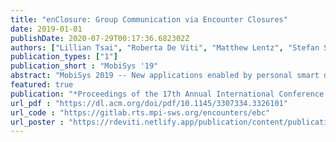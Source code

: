 ```yaml
---
title: "enClosure: Group Communication via Encounter Closures"
date: 2019-01-01
publishDate: 2020-07-29T00:17:36.682302Z
authors: ["Lillian Tsai", "Roberta De Viti", "Matthew Lentz", "Stefan Saroiu", "Bobby Bhattacharjee", "Peter Druschel"]
publication_types: ["1"]
publication_short : "MobiSys '19"
abstract: "MobiSys 2019 -- New applications enabled by personal smart devices and the Internet-of-Things (IoT) require communication in the context of periods of spatial co-location. Examples of this encounter-based communication (EbC) include social exchange among individuals who shared an experience, and interaction among personal and IoT devices that provide location-based services. Existing EbC systems are limited to communication among participants that share a direct encounter. This paper is inspired by two insights: (1) encounters also enable group communication among devices connected bypaths in the encounter graph that is contextual, spontaneous, secure, and does not require users to reveal identifying or linkable information; and(2) addressing communication partners using encounter closures subject to causal, spatial, and temporal constraints enables powerful new forms of group communication. We present the design of enClosure, a service providing group communication based on encounter closures for mobile and IoT applications, and a prototype implementation for Android and the Microsoft Embedded Social Cloud platform. Using real-world traces, we show that enClosure provides a privacy-preserving, secure platform for a wide range of group communication applications rangingfrom connecting attendees of a large event and virtual guest books to disseminating health risk warnings, lost-and-found, and tracing missing persons."
featured: true
publication: "*Proceedings of the 17th Annual International Conference on Mobile Systems, Applications, and Services (MobiSys '19)*"
url_pdf : "https://dl.acm.org/doi/pdf/10.1145/3307334.3326101"
url_code : "https://gitlab.rts.mpi-sws.org/encounters/ebc"
url_poster : "https://rdeviti.netlify.app/publication/content/publication/tsai-2019-enclosure/enclosure_poster.pdf"
---
```


